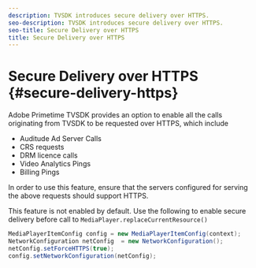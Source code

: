 ```yaml
---
description: TVSDK introduces secure delivery over HTTPS.
seo-description: TVSDK introduces secure delivery over HTTPS.
seo-title: Secure Delivery over HTTPS
title: Secure Delivery over HTTPS
---
```


# Secure Delivery over HTTPS {#secure-delivery-https}

Adobe Primetime TVSDK provides an option to enable all the calls originating from TVSDK to be requested over HTTPS, which include 

* Auditude Ad Server Calls
* CRS requests
* DRM licence calls
* Video Analytics Pings
* Billing Pings

In order to use this feature, ensure that the servers configured for serving the above requests should support HTTPS.

This feature is not enabled by default. Use the following to enable secure delivery before call to `MediaPlayer.replaceCurrentResource()`

```java
MediaPlayerItemConfig config = new MediaPlayerItemConfig(context);
NetworkConfiguration netConfig  = new NetworkConfiguration();
netConfig.setForceHTTPS(true);
config.setNetworkConfiguration(netConfig);
```
